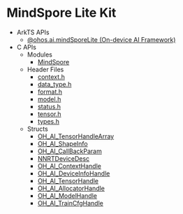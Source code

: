 # MindSpore Lite Kit

- ArkTS APIs<!--mindspore-lite-arkts-->
  - [@ohos.ai.mindSporeLite (On-device AI Framework)](js-apis-mindSporeLite.md)
- C APIs<!--mindspore-lite-c-->
  - Modules<!--mindspore-lite-module-->
    - [MindSpore](capi-mindspore.md)
  - Header Files<!--mindspore-lite-headerfile-->
    - [context.h](capi-context-h.md)
    - [data_type.h](capi-data-type-h.md)
    - [format.h](capi-format-h.md)
    - [model.h](capi-model-h.md)
    - [status.h](capi-status-h.md)
    - [tensor.h](capi-tensor-h.md)
    - [types.h](capi-types-h.md)
  - Structs<!--mindspore-lite-struct-->
    - [OH_AI_TensorHandleArray](capi-mindspore-oh-ai-tensorhandlearray.md)
    - [OH_AI_ShapeInfo](capi-mindspore-oh-ai-shapeinfo.md)
    - [OH_AI_CallBackParam](capi-mindspore-oh-ai-callbackparam.md)
    - [NNRTDeviceDesc](capi-mindspore-nnrtdevicedesc.md)
    - [OH_AI_ContextHandle](capi-mindspore-oh-ai-contexthandle.md)
    - [OH_AI_DeviceInfoHandle](capi-mindspore-oh-ai-DeviceInfoHandle.md)
    - [OH_AI_TensorHandle](capi-mindspore-oh-ai-tensorHandle.md)
    - [OH_AI_AllocatorHandle](capi-mindspore-oh-ai-allocatorhandle.md)
    - [OH_AI_ModelHandle](capi-mindspore-oh-ai-modelhandle.md)
    - [OH_AI_TrainCfgHandle](capi-mindspore-oh-ai-traincfghandle.md)
